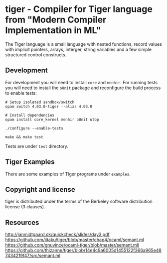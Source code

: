 tiger - Compiler for Tiger language from "Modern Compiler Implementation
in ML"
===============================================================================

The Tiger language is a small language with nested functions, record values with implicit pointers, arrays, interger, string variables and a few simple structured control constructs.

Development
---------------------

For development you will need to install `core` and `menhir`. For running tests you will need to install
the `oUnit` package and reconfigure the build process to enable tests:

``` shell
# Setup isolated sandbox/switch
opam switch 4.03.0-tiger --alias 4.03.0

# Install dependencies
opam install core_kernel menhir oUnit utop

./configure --enable-tests

make && make test
```

Tests are under `test` directory.

Tiger Examples
---------------------

There are some examples of Tiger programs under `examples`.


Copyright and license
---------------------

tiger is distributed under the terms of the Berkeley software distribution
license (3 clauses).

Resources
---------------------

http://janmidtgaard.dk/quickcheck/slides/day3.pdf
https://github.com/iitaku/tiger/blob/master/chap4/ocaml/semant.ml
https://github.com/gnuvince/ocaml-tiger/blob/master/semant.mli
https://github.com/thizanne/tiger/blob/14e4c9a6005d1455122f366a965e487434219f47/src/semant.ml
